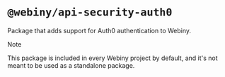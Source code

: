 # `@webiny/api-security-auth0`

Package that adds support for Auth0 authentication to Webiny.

> [!NOTE]
> This package is included in every Webiny project by default, and it's not meant to be used as a standalone package.
